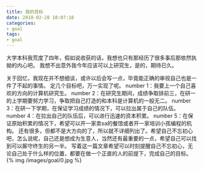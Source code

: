 ```yaml
---
title: 我的目标
date: 2018-02-28 18:07:18
categories:
- goal
tags:
- goal
---
```

大学本科我荒度了四年，假如说收获的话，我想也只有那经历了很多事后那依然执拗的内心吧。
我想不出意外我今年应该可以上研究生，是的，期待已久。
<!--more-->
关于回忆，我现在并不想细谈，或许以后会写一点，毕竟能正确的审视自己也是一件了不起的事情。
定几个目标吧，万一实现了呢。
number 1：我要上一个自己喜欢的方向的计算机研究生。
number 2：在研究生期间，成绩争取排前三，在研一的上学期要努力学习，争取把自己打造的和本科是计算机的一般无二。
number 3：在研一下学期，在保证学习成绩的情况下，可以拉出属于自己的队伍。
number 4：在拉出自己的队伍后，可以进行迅速的资本积累。
number 5：在保证原始积累的情况下，希望可以开一家卖sa的餐馆或者开一家培训小孩编程的机构。
还有很多，但都不是大方向的了，所以就不详细列出了。希望自己不忘初心吧，怎么说呢，自己还是想成为生意人，当然还有最重要的一点，希望自己可以找到可以厮守终生的另一半。
写着这一篇文章希望可以时刻提醒自己不忘初心，无论自己处于什么样的位置，都要在做一个正直的人的前提下，完成自己的目标。
{% img /images/goal/0.jpg %}

